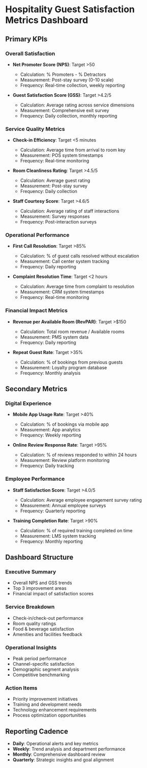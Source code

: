 # Hospitality Guest Satisfaction Metrics Dashboard

## Primary KPIs

### Overall Satisfaction
- **Net Promoter Score (NPS)**: Target >50
  - Calculation: % Promoters - % Detractors
  - Measurement: Post-stay survey (0-10 scale)
  - Frequency: Real-time collection, weekly reporting

- **Guest Satisfaction Score (GSS)**: Target >4.2/5
  - Calculation: Average rating across service dimensions
  - Measurement: Comprehensive exit survey
  - Frequency: Daily collection, monthly reporting

### Service Quality Metrics
- **Check-in Efficiency**: Target <5 minutes
  - Calculation: Average time from arrival to room key
  - Measurement: POS system timestamps
  - Frequency: Real-time monitoring

- **Room Cleanliness Rating**: Target >4.5/5
  - Calculation: Average guest rating
  - Measurement: Post-stay survey
  - Frequency: Daily collection

- **Staff Courtesy Score**: Target >4.6/5
  - Calculation: Average rating of staff interactions
  - Measurement: Survey responses
  - Frequency: Post-interaction surveys

### Operational Performance
- **First Call Resolution**: Target >85%
  - Calculation: % of guest calls resolved without escalation
  - Measurement: Call center system tracking
  - Frequency: Daily reporting

- **Complaint Resolution Time**: Target <2 hours
  - Calculation: Average time from complaint to resolution
  - Measurement: CRM system timestamps
  - Frequency: Real-time monitoring

### Financial Impact Metrics
- **Revenue per Available Room (RevPAR)**: Target >$150
  - Calculation: Total room revenue / Available rooms
  - Measurement: PMS system data
  - Frequency: Daily reporting

- **Repeat Guest Rate**: Target >35%
  - Calculation: % of bookings from previous guests
  - Measurement: Loyalty program database
  - Frequency: Monthly analysis

## Secondary Metrics

### Digital Experience
- **Mobile App Usage Rate**: Target >40%
  - Calculation: % of bookings via mobile app
  - Measurement: App analytics
  - Frequency: Weekly reporting

- **Online Review Response Rate**: Target >95%
  - Calculation: % of reviews responded to within 24 hours
  - Measurement: Review platform monitoring
  - Frequency: Daily tracking

### Employee Performance
- **Staff Satisfaction Score**: Target >4.0/5
  - Calculation: Average employee engagement survey rating
  - Measurement: Annual employee surveys
  - Frequency: Quarterly reporting

- **Training Completion Rate**: Target >90%
  - Calculation: % of required training completed on time
  - Measurement: LMS system tracking
  - Frequency: Monthly reporting

## Dashboard Structure

### Executive Summary
- Overall NPS and GSS trends
- Top 3 improvement areas
- Financial impact of satisfaction scores

### Service Breakdown
- Check-in/check-out performance
- Room quality ratings
- Food & beverage satisfaction
- Amenities and facilities feedback

### Operational Insights
- Peak period performance
- Channel-specific satisfaction
- Demographic segment analysis
- Competitive benchmarking

### Action Items
- Priority improvement initiatives
- Training and development needs
- Technology enhancement requirements
- Process optimization opportunities

## Reporting Cadence
- **Daily**: Operational alerts and key metrics
- **Weekly**: Trend analysis and department performance
- **Monthly**: Comprehensive dashboard review
- **Quarterly**: Strategic insights and goal alignment